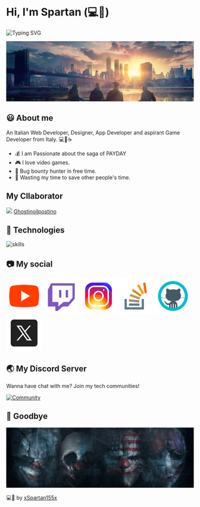<link rel="stylesheet" href="./assets/css/style.css">

# Hi, I'm Spartan (💻💖)

![Typing SVG](https://readme-typing-svg.herokuapp.com?font=comfortaa&color=016EEA&size=24&width=500&lines=Frontend+Developer;App+Developer;Designer+in+free+time)

![](./assets/img/header.jpg)

## 😃 About me

An Italian Web Developer, Designer, App Developer and aspirant Game Developer from Italy. 💻💖☕

- 💰 I am Passionate about the saga of PAYDAY
- 🎮 I love video games.
- 🔏 Bug bounty hunter in free time.
- 🎯 Wasting my time to save other people's time.

## My Cllaborator

![](https://avatars.githubusercontent.com/u/84318295?v=4.png) [Ghostinoilpostino](https://github.com/Ghostinoilpostino)

## 🔧 Technologies

![skills](https://skillicons.dev/icons?i=html,css,js,php,bootstrap,wordpress,nodejs,npm,mysql,py,c,cpp,java,lua,discord,bots,discordjs,unity,github,gitlab,git,vscode,figma,ps,pr,ae,gmail,linux,ubuntu,kali,windows&theme=light)

## 📷 My social

[![](./assets/social/youtube.svg)](https://www.youtube.com/@xSpartan155x) [![](./assets/social/twitch.svg)](https://www.twitch.tv/xspartan155xlive) [![](./assets/social/instagram.svg)](https://www.instagram.com/xspartan155x/) [![](./assets/social/stack-overflow.svg)](https://stackoverflow.com/users/27729442/spartan) [![](./assets/social/github.svg)](https://github.com/xSpartan155x) [![](./assets/social/twitterx.svg)](https://x.com/xSpartan155x)

## 🌏 My Discord Server

Wanna have chat with me? Join my tech communities!

[![Community](https://discordapp.com/api/guilds/1130271410149937182/widget.png?style=banner2)](https://discord.gg/HW3HYUjaRw)

## 👋 Goodbye

![](./assets/img/footer.jpg)

💻💖 by [xSpartan155x](https://github.com/xSpartan155x)
